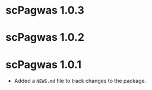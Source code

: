 # scPagwas 1.0.3

# scPagwas 1.0.2

# scPagwas 1.0.1

* Added a `NEWS.md` file to track changes to the package.
